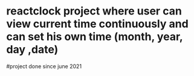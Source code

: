 # reactclock project where user can view current time continuously and can set his own time (month, year, day ,date) 

#project done since june 2021
